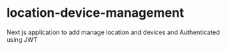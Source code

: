 # location-device-management
Next js application to add manage location and devices and Authenticated using JWT
